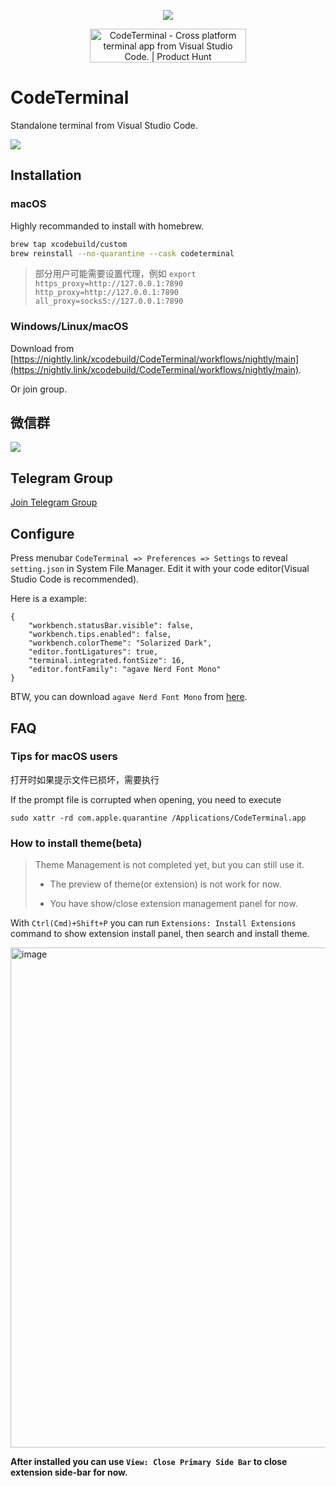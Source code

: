 <p align="center">
<img src="https://images.weserv.nl/?url=https://article.biliimg.com/bfs/article/fb7b025b7d25274ba54957590d6b29ebd8f3ac57.png_120x120"></img>

</p>
<p align="center">
<a  href="https://www.producthunt.com/posts/codeterminal?utm_source=badge-featured&utm_medium=badge&utm_souce=badge-codeterminal" target="_blank"><img src="https://api.producthunt.com/widgets/embed-image/v1/featured.svg?post_id=340636&theme=light" alt="CodeTerminal - Cross&#0032;platform&#0032;terminal&#0032;app&#0032;from&#0032;Visual&#0032;Studio&#0032;Code&#0046; | Product Hunt" style="width: 250px; height: 54px;" width="250" height="54" /></a>

</p>

# CodeTerminal

Standalone terminal from Visual Studio Code.




![](https://images.weserv.nl/?url=https://article.biliimg.com/bfs/article/73a29f9dedeeec6cc8f22780040c9d252570f98d.png)


## Installation

### macOS

Highly recommanded to install with homebrew.

```bash
brew tap xcodebuild/custom
brew reinstall --no-quarantine --cask codeterminal
```

> 部分用户可能需要设置代理，例如 `export https_proxy=http://127.0.0.1:7890 http_proxy=http://127.0.0.1:7890 all_proxy=socks5://127.0.0.1:7890`


### Windows/Linux/macOS

Download from [https://nightly.link/xcodebuild/CodeTerminal/workflows/nightly/main](https://nightly.link/xcodebuild/CodeTerminal/workflows/nightly/main).

Or join group.

## 微信群
![](https://images.weserv.nl/?url=https://article.biliimg.com/bfs/article/e2bda3ff6798bdb24200474f648143c6b3e8655f.jpg_80x80)

## Telegram Group

[Join Telegram Group](https://t.me/+y3WJL1jz2FIyNDI9)

## Configure

Press menubar `CodeTerminal => Preferences => Settings` to reveal `setting.json` in System File Manager. Edit it with your code editor(Visual Studio Code is recommended).

Here is a example:

```
{
    "workbench.statusBar.visible": false,
    "workbench.tips.enabled": false,
    "workbench.colorTheme": "Solarized Dark",
    "editor.fontLigatures": true,
    "terminal.integrated.fontSize": 16,
    "editor.fontFamily": "agave Nerd Font Mono"
}
```

BTW, you can download `agave Nerd Font Mono` from [here](https://github.com/ryanoasis/nerd-fonts/tree/master/patched-fonts/Agave/complete).

## FAQ

### Tips for macOS users

打开时如果提示文件已损坏，需要执行

If the prompt file is corrupted when opening, you need to execute

```shell
sudo xattr -rd com.apple.quarantine /Applications/CodeTerminal.app
```
</details>

### How to install theme(beta)

> Theme Management is not completed yet, but you can still use it.
> 
> - The preview of theme(or extension) is not work for now.
>
> - You have show/close extension management panel for now.

With `Ctrl(Cmd)+Shift+P` you can run `Extensions: Install Extensions` command to show extension install panel, then search and install theme.

<img width="800" alt="image" src="https://user-images.githubusercontent.com/5436704/164131013-bc55c021-5220-4b60-96fc-fedb2e6e2ba1.png">


**After installed you can use `View: Close Primary Side Bar` to close extension side-bar for now.**
